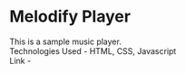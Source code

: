 # Melodify Player
 This is a sample music player.<br>
 Technologies Used - HTML, CSS, Javascript<br>
 Link - 
